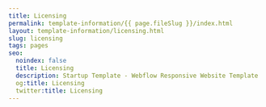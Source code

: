 ```yaml
---
title: Licensing
permalink: template-information/{{ page.fileSlug }}/index.html
layout: template-information/licensing.html
slug: licensing
tags: pages
seo:
  noindex: false
  title: Licensing
  description: Startup Template - Webflow Responsive Website Template
  og:title: Licensing
  twitter:title: Licensing
---
```



